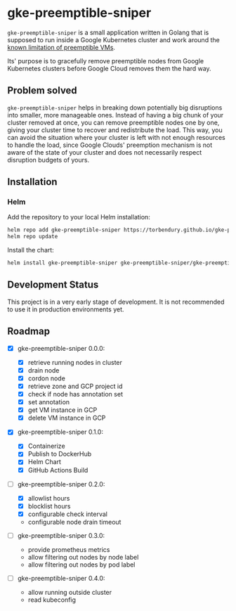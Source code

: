 # gke-preemptible-sniper

`gke-preemptible-sniper` is a small application written in Golang that is supposed to run inside a Google Kubernetes cluster and work around the [known limitation of preemptible VMs](https://cloud.google.com/compute/docs/instances/preemptible#limitations).

Its' purpose is to gracefully remove preemptible nodes from Google Kubernetes clusters before Google Cloud removes them the hard way.

## Problem solved

`gke-preemptible-sniper` helps in breaking down potentially big disruptions into smaller, more manageable ones. Instead of having a big chunk of your cluster removed at once, you can remove preemptible nodes one by one, giving your cluster time to recover and redistribute the load. This way, you can avoid the situation where your cluster is left with not enough resources to handle the load, since Google Clouds' preemption mechanism is not aware of the state of your cluster and does not necessarily respect disruption budgets of yours.

## Installation

### Helm

Add the repository to your local Helm installation:

```bash
helm repo add gke-preemptible-sniper https://torbendury.github.io/gke-preemptible-sniper
helm repo update
```

Install the chart:

```bash
helm install gke-preemptible-sniper gke-preemptible-sniper/gke-preemptible-sniper --namespace gke-preemptible-sniper --create-namespace
```

## Development Status

This project is in a very early stage of development. It is not recommended to use it in production environments yet.

## Roadmap

- [x] gke-preemptible-sniper 0.0.0:
  - [x] retrieve running nodes in cluster
  - [x] drain node
  - [x] cordon node
  - [x] retrieve zone and GCP project id
  - [x] check if node has annotation set
  - [x] set annotation
  - [x] get VM instance in GCP
  - [x] delete VM instance in GCP

- [x] gke-preemptible-sniper 0.1.0:
  - [x] Containerize
  - [x] Publish to DockerHub
  - [x] Helm Chart
  - [x] GitHub Actions Build

- [ ] gke-preemptible-sniper 0.2.0:
  - [x] allowlist hours
  - [x] blocklist hours
  - [x] configurable check interval
  - configurable node drain timeout

- [ ] gke-preemptible-sniper 0.3.0:
  - provide prometheus metrics
  - allow filtering out nodes by node label
  - allow filtering out nodes by pod label

- [ ] gke-preemptible-sniper 0.4.0:
  - allow running outside cluster
  - read kubeconfig
